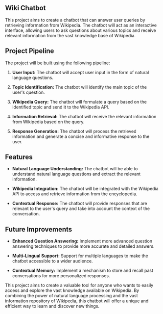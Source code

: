## Wiki Chatbot
This project aims to create a chatbot that can answer user queries by retrieving information from Wikipedia. The chatbot will act as an interactive interface, allowing users to ask questions about various topics and receive relevant information from the vast knowledge base of Wikipedia.

## Project Pipeline
The project will be built using the following pipeline:

1. **User Input:** The chatbot will accept user input in the form of natural language questions.

2. **Topic Identification:** The chatbot will identify the main topic of the user's question.

3. **Wikipedia Query:** The chatbot will formulate a query based on the identified topic and send it to the Wikipedia API.

4. **Information Retrieval:** The chatbot will receive the relevant information from Wikipedia based on the query.

5. **Response Generation:** The chatbot will process the retrieved information and generate a concise and informative response to the user.

## Features

+ **Natural Language Understanding:** The chatbot will be able to understand natural language questions and extract the relevant information.

+ **Wikipedia Integration:** The chatbot will be integrated with the Wikipedia API to access and retrieve information from the encyclopedia.

+ **Contextual Response:** The chatbot will provide responses that are relevant to the user's query and take into account the context of the conversation.

## Future Improvements

+ **Enhanced Question Answering:** Implement more advanced question answering techniques to provide more accurate and detailed answers.

+ **Multi-Lingual Support:** Support for multiple languages to make the chatbot accessible to a wider audience.

+ **Contextual Memory:** Implement a mechanism to store and recall past conversations for more personalized responses.

This project aims to create a valuable tool for anyone who wants to easily access and explore the vast knowledge available on Wikipedia. By combining the power of natural language processing and the vast information repository of Wikipedia, this chatbot will offer a unique and efficient way to learn and discover new things.

